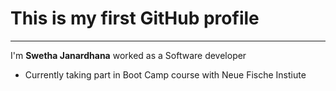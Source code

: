 # This is my first GitHub profile
---
I'm **Swetha Janardhana** worked as a Software developer 
- Currently taking part in Boot Camp course with Neue Fische Instiute

